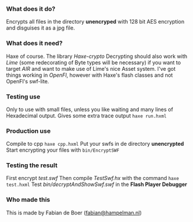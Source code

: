 ### What does it do?
Encrypts all files in the directory __unencryped__ with 128 bit AES encryption
and disguises it as a jpg file.

### What does it need?
Haxe of course.
The library *Haxe-crypto*
Decrypting should also work with *Lime* (some redecorating of Byte types will be necessary) if you want to target *AIR* and want to make use of Lime's nice Asset system. I've got things working in *OpenFl*, however with Haxe's flash classes and not OpenFl's swf-lite. 

### Testing use
Only to use with small files, unless you like waiting and many lines of Hexadecimal output.
Gives some extra trace output
`haxe run.hxml`

### Production use
Compile to cpp `haxe cpp.hxml`
Put your swfs in de directory __unencrypted__
Start encrypting your files with `bin/EncryptSWF`

### Testing the result
First encrypt *test.swf*
Then compile *TestSwf.hx* with the command `haxe test.hxml`
Test *bin/decryptAndShowSwf.swf* in the **Flash Player Debugger**

### Who made this
This is made by Fabian de Boer
(fabian@hampelman.nl)
